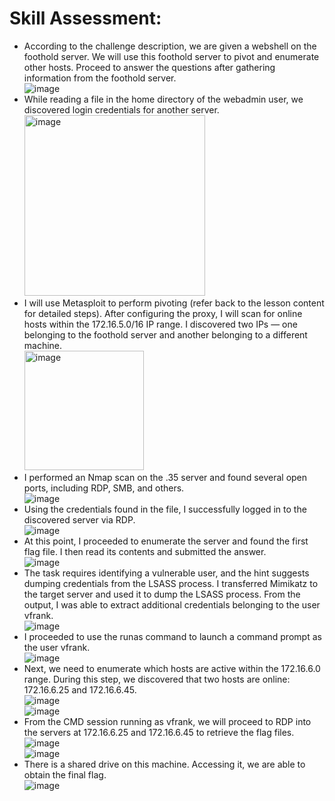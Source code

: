 # Skill Assessment:
- According to the challenge description, we are given a webshell on the foothold server. We will use this foothold server to pivot and enumerate other hosts. Proceed to answer the questions after gathering information from the foothold server.<br>
![image](https://github.com/user-attachments/assets/235fa95e-aa0a-46b5-b851-26874da2ae83) <br>
- While reading a file in the home directory of the webadmin user, we discovered login credentials for another server. <br>
<img width="289" alt="image" src="https://github.com/user-attachments/assets/cee9cede-4d9c-41c6-bb9c-b808e1d5e091" /> <br>
- I will use Metasploit to perform pivoting (refer back to the lesson content for detailed steps). After configuring the proxy, I will scan for online hosts within the 172.16.5.0/16 IP range. I discovered two IPs — one belonging to the foothold server and another belonging to a different machine.<br>
<img width="191" alt="image" src="https://github.com/user-attachments/assets/5c41a77f-66ff-43c9-b095-e7673589bce8" /> <br>
- I performed an Nmap scan on the .35 server and found several open ports, including RDP, SMB, and others.<br>
![image](https://github.com/user-attachments/assets/68635206-a42e-44b2-a2b1-09a386d9d6df)
- Using the credentials found in the file, I successfully logged in to the discovered server via RDP.<br>
![image](https://github.com/user-attachments/assets/4915a071-68f3-4573-a07e-81b9c5ec2ad3) <br>
- At this point, I proceeded to enumerate the server and found the first flag file. I then read its contents and submitted the answer.<br>
![image](https://github.com/user-attachments/assets/1877d1d6-c8a7-47f9-97c6-1f9b8d153e2a) <br>
- The task requires identifying a vulnerable user, and the hint suggests dumping credentials from the LSASS process. I transferred Mimikatz to the target server and used it to dump the LSASS process. From the output, I was able to extract additional credentials belonging to the user vfrank.<br>
![image](https://github.com/user-attachments/assets/d9513306-b694-48f4-99a6-4aaed0ec6033) <br>
- I proceeded to use the runas command to launch a command prompt as the user vfrank.<br>
![image](https://github.com/user-attachments/assets/761898d4-103e-4a81-92af-9c8d9f72206e) <br>
- Next, we need to enumerate which hosts are active within the 172.16.6.0 range. During this step, we discovered that two hosts are online: 172.16.6.25 and 172.16.6.45.<br>
![image](https://github.com/user-attachments/assets/c5960ffa-f0b7-4c92-9627-5826c6fc674d) <br>
![image](https://github.com/user-attachments/assets/4a6a0480-6d8d-436c-9b1a-03a24f5d772a) <br>
- From the CMD session running as vfrank, we will proceed to RDP into the servers at 172.16.6.25 and 172.16.6.45 to retrieve the flag files.<br>
![image](https://github.com/user-attachments/assets/81e73800-1220-4478-aea2-e88490f79281) <br>
![image](https://github.com/user-attachments/assets/00adc0a7-558c-4eaa-901a-399b8afe6faa) <br>
- There is a shared drive on this machine. Accessing it, we are able to obtain the final flag.<br>
![image](https://github.com/user-attachments/assets/af8a3e2b-b903-4047-8966-aebb7c40b12f)












